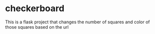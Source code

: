 # checkerboard
This is a flask project that changes the number of squares and color of those squares based on the url
